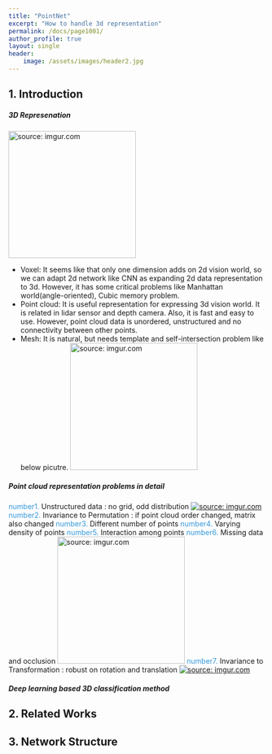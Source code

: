 ```yaml
---
title: "PointNet"
excerpt: "How to handle 3d representation"
permalink: /docs/page1001/
author_profile: true
layout: single
header:
    image: /assets/images/header2.jpg
---
```

## 1. Introduction
#####  3D Represenation
<a href="https://imgur.com/VQKrZm9"><img src="https://i.imgur.com/VQKrZm9.png" width="250px" title="source: imgur.com" /></a>
*  Voxel: It seems like that only one dimension adds on 2d vision world, so we can adapt 2d network like CNN as expanding 2d data representation to 3d. However, it has some critical problems like Manhattan world(angle-oriented), Cubic memory problem.
*  Point cloud: It is useful representation for expressing 3d vision world. It is related in lidar sensor and depth camera. Also, it is fast and easy to use. However, point cloud data is unordered, unstructured and no connectivity between other points.
*  Mesh: It is natural, but needs template and self-intersection problem like below picutre.
<a href="https://imgur.com/K7tz3kI"><img src="https://i.imgur.com/K7tz3kI.png" width=250px title="source: imgur.com" /></a>

#####  Point cloud representation problems in detail
<span style="color:#3498DB">number1.</span> Unstructured data : no grid, odd distribution
<a href="https://imgur.com/eE1abts"><img src="https://i.imgur.com/eE1abts.png" title="source: imgur.com" /></a>
<span style="color:#3498DB">number2.</span> Invariance to Permutation : if point cloud order changed, matrix also changed
<span style="color:#3498DB">number3.</span> Different number of points
<span style="color:#3498DB">number4.</span> Varying density of points
<span style="color:#3498DB">number5.</span> Interaction among points
<span style="color:#3498DB">number6.</span> Missing data and occlusion
<a href="https://imgur.com/eTaLJJF"><img src="https://i.imgur.com/eTaLJJF.png" width="250px" title="source: imgur.com" /></a>
<span style="color:#3498DB">number7.</span> Invariance to Transformation : robust on rotation and translation
<a href="https://imgur.com/8utE28d"><img src="https://i.imgur.com/8utE28d.png" title="source: imgur.com" /></a>

#####  Deep learning based 3D classification method

## 2. Related Works

## 3. Network Structure